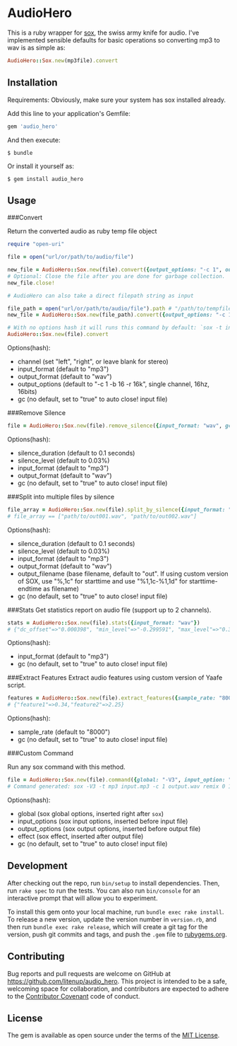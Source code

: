 # AudioHero

This is a ruby wrapper for [sox](http://sox.sourceforge.net/), the swiss army knife for audio.
I've implemented sensible defaults for basic operations so converting mp3 to wav is as simple as:
```ruby
AudioHero::Sox.new(mp3file).convert
```

## Installation

Requirements: Obviously, make sure your system has sox installed already.

Add this line to your application's Gemfile:

```ruby
gem 'audio_hero'
```

And then execute:

    $ bundle

Or install it yourself as:

    $ gem install audio_hero

## Usage

###Convert

Return the converted audio as ruby temp file object

```ruby
require "open-uri"

file = open("url/or/path/to/audio/file")

new_file = AudioHero::Sox.new(file).convert({output_options: "-c 1", output_format: "mp3", channel: "left"})
# Optional: Close the file after you are done for garbage collection.
new_file.close!

# AudioHero can also take a direct filepath string as input

file_path = open("url/or/path/to/audio/file").path # "/path/to/tempfile"
new_file = AudioHero::Sox.new(file_path).convert({output_options: "-c 1", output_format: "mp3", channel: "left"})

# With no options hash it will runs this command by default: `sox -t input.mp3 -c 1 -b 16 -r 16k out.wav`
AudioHero::Sox.new(file).convert
```
Options(hash):
  * channel (set "left", "right", or leave blank for stereo)
  * input_format (default to "mp3")
  * output_format (default to "wav")
  * output_options (default to "-c 1 -b 16 -r 16k", single channel, 16hz, 16bits)
  * gc (no default, set to "true" to auto close! input file)

###Remove Silence

```ruby
file = AudioHero::Sox.new(file).remove_silence({input_format: "wav", gc: "true"})
```
Options(hash):
  * silence_duration (default to 0.1 seconds)
  * silence_level (default to 0.03%)
  * input_format (default to "mp3")
  * output_format (default to "wav")
  * gc (no default, set to "true" to auto close! input file)

###Split into multiple files by silence

```ruby
file_array = AudioHero::Sox.new(file).split_by_silence({input_format: "wav", gc: "true"})
# file_array == ["path/to/out001.wav", "path/to/out002.wav"]
```
Options(hash):
  * silence_duration (default to 0.1 seconds)
  * silence_level (default to 0.03%)
  * input_format (default to "mp3")
  * output_format (default to "wav")
  * output_filename (base filename, default to "out". If using custom version of SOX, use "%,1c" for starttime and use "%1,1c-%1,1d" for starttime-endtime as filename)
  * gc (no default, set to "true" to auto close! input file)

###Stats
Get statistics report on audio file (support up to 2 channels).

```ruby
stats = AudioHero::Sox.new(file).stats({input_format: "wav"})
# {"dc_offset"=>"0.000398", "min_level"=>"-0.299591", "max_level"=>"0.303711", "pk_lev_db"=>"-10.35", "rms_lev_db"=>"-23.08", "rms_pk_db"=>"-16.19", "rms_tr_db"=>"-96.84", "crest_factor"=>"4.33", "flat_factor"=>"0.00", "pk_count"=>"2", "bit-depth"=>"15/16", "num_samples"=>"233k", "length_s"=>"14.544", "scale_max"=>"1.000000", "window_s"=>"0.050"}
```
Options(hash):
  * input_format (default to "mp3")
  * gc (no default, set to "true" to auto close! input file)

###Extract Features
Extract audio features using custom version of Yaafe script.

```ruby
features = AudioHero::Sox.new(file).extract_features({sample_rate: "8000"})
# {"feature1"=>0.34,"feature2"=>2.25}
```
Options(hash):
  * sample_rate (default to "8000")
  * gc (no default, set to "true" to auto close! input file)

###Custom Command

Run any sox command with this method.
```ruby
file = AudioHero::Sox.new(file).command({global: "-V3", input_option: "-t mp3", output_option: "-c 1", effect: "remix 0 1", gc: "true"})
# Command generated: sox -V3 -t mp3 input.mp3 -c 1 output.wav remix 0 1
```
Options(hash):
  * global (sox global options, inserted right after `sox`)
  * input_options (sox input options, inserted before input file)
  * output_options (sox output options, inserted before output file)
  * effect (sox effect, inserted after output file)
  * gc (no default, set to "true" to auto close! input file)

## Development

After checking out the repo, run `bin/setup` to install dependencies. Then, run `rake spec` to run the tests. You can also run `bin/console` for an interactive prompt that will allow you to experiment.

To install this gem onto your local machine, run `bundle exec rake install`. To release a new version, update the version number in `version.rb`, and then run `bundle exec rake release`, which will create a git tag for the version, push git commits and tags, and push the `.gem` file to [rubygems.org](https://rubygems.org).

## Contributing

Bug reports and pull requests are welcome on GitHub at https://github.com/litenup/audio_hero. This project is intended to be a safe, welcoming space for collaboration, and contributors are expected to adhere to the [Contributor Covenant](contributor-covenant.org) code of conduct.


## License

The gem is available as open source under the terms of the [MIT License](http://opensource.org/licenses/MIT).

